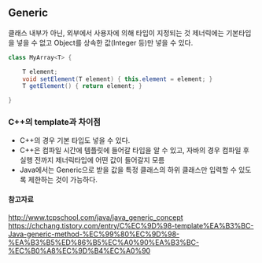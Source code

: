 ## Generic

클래스 내부가 아닌, 외부에서 사용자에 의해 타입이 지정되는 것
제너릭에는 기본타입을 넣을 수 없고 Object를 상속한 값(Integer 등)만 넣을 수 있다.

```java
class MyArray<T> {

    T element;
    void setElement(T element) { this.element = element; }
    T getElement() { return element; }

}
```

### C++의 template과 차이점

- C++의 경우 기본 타입도 넣을 수 있다.
- C++은 컴파일 시간에 템플릿에 들어갈 타입을 알 수 있고, 자바의 경우 컴파일 후 실행 전까지 제너릭타입에 어떤 값이 들어갈지 모름
- Java에서는 Generic으로 받을 값을 특정 클래스의 하위 클래스만 입력할 수 있도록 제한하는 것이 가능하다.

#### 참고자료

http://www.tcpschool.com/java/java_generic_concept
https://chchang.tistory.com/entry/C%EC%9D%98-template%EA%B3%BC-Java-generic-method-%EC%99%80%EC%9D%98-%EA%B3%B5%ED%86%B5%EC%A0%90%EA%B3%BC-%EC%B0%A8%EC%9D%B4%EC%A0%90
